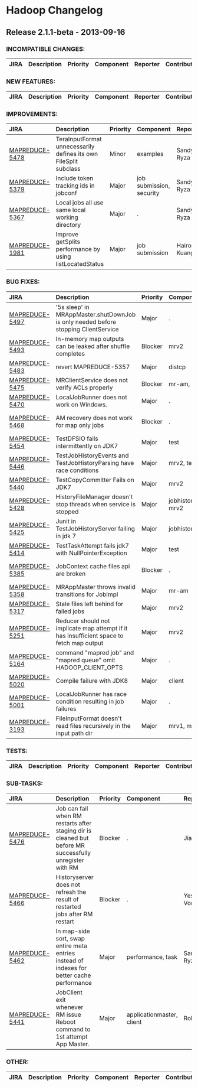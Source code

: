 # Hadoop Changelog

## Release 2.1.1-beta - 2013-09-16

### INCOMPATIBLE CHANGES:

| JIRA | Description | Priority | Component | Reporter | Contributor |
|:---- |:---- | :--- |:---- |:---- |:---- |


### NEW FEATURES:

| JIRA | Description | Priority | Component | Reporter | Contributor |
|:---- |:---- | :--- |:---- |:---- |:---- |


### IMPROVEMENTS:

| JIRA | Description | Priority | Component | Reporter | Contributor |
|:---- |:---- | :--- |:---- |:---- |:---- |
| [MAPREDUCE-5478](https://issues.apache.org/jira/browse/MAPREDUCE-5478) | TeraInputFormat unnecessarily defines its own FileSplit subclass |  Minor | examples | Sandy Ryza | Sandy Ryza |
| [MAPREDUCE-5379](https://issues.apache.org/jira/browse/MAPREDUCE-5379) | Include token tracking ids in jobconf |  Major | job submission, security | Sandy Ryza | Karthik Kambatla |
| [MAPREDUCE-5367](https://issues.apache.org/jira/browse/MAPREDUCE-5367) | Local jobs all use same local working directory |  Major | . | Sandy Ryza | Sandy Ryza |
| [MAPREDUCE-1981](https://issues.apache.org/jira/browse/MAPREDUCE-1981) | Improve getSplits performance by using listLocatedStatus |  Major | job submission | Hairong Kuang | Hairong Kuang |


### BUG FIXES:

| JIRA | Description | Priority | Component | Reporter | Contributor |
|:---- |:---- | :--- |:---- |:---- |:---- |
| [MAPREDUCE-5497](https://issues.apache.org/jira/browse/MAPREDUCE-5497) | '5s sleep'  in MRAppMaster.shutDownJob is only needed before stopping ClientService |  Major | . | Jian He | Jian He |
| [MAPREDUCE-5493](https://issues.apache.org/jira/browse/MAPREDUCE-5493) | In-memory map outputs can be leaked after shuffle completes |  Blocker | mrv2 | Jason Lowe | Jason Lowe |
| [MAPREDUCE-5483](https://issues.apache.org/jira/browse/MAPREDUCE-5483) | revert MAPREDUCE-5357 |  Major | distcp | Alejandro Abdelnur | Robert Kanter |
| [MAPREDUCE-5475](https://issues.apache.org/jira/browse/MAPREDUCE-5475) | MRClientService does not verify ACLs properly |  Blocker | mr-am, mrv2 | Jason Lowe | Jason Lowe |
| [MAPREDUCE-5470](https://issues.apache.org/jira/browse/MAPREDUCE-5470) | LocalJobRunner does not work on Windows. |  Major | . | Chris Nauroth | Sandy Ryza |
| [MAPREDUCE-5468](https://issues.apache.org/jira/browse/MAPREDUCE-5468) | AM recovery does not work for map only jobs |  Blocker | . | Yesha Vora | Vinod Kumar Vavilapalli |
| [MAPREDUCE-5454](https://issues.apache.org/jira/browse/MAPREDUCE-5454) | TestDFSIO fails intermittently on JDK7 |  Major | test | Karthik Kambatla | Karthik Kambatla |
| [MAPREDUCE-5446](https://issues.apache.org/jira/browse/MAPREDUCE-5446) | TestJobHistoryEvents and TestJobHistoryParsing have race conditions |  Major | mrv2, test | Jason Lowe | Jason Lowe |
| [MAPREDUCE-5440](https://issues.apache.org/jira/browse/MAPREDUCE-5440) | TestCopyCommitter Fails on JDK7 |  Major | mrv2 | Robert Parker | Robert Parker |
| [MAPREDUCE-5428](https://issues.apache.org/jira/browse/MAPREDUCE-5428) | HistoryFileManager doesn't stop threads when service is stopped |  Major | jobhistoryserver, mrv2 | Jason Lowe | Karthik Kambatla |
| [MAPREDUCE-5425](https://issues.apache.org/jira/browse/MAPREDUCE-5425) | Junit in TestJobHistoryServer failing in jdk 7 |  Major | jobhistoryserver | Ashwin Shankar | Robert Parker |
| [MAPREDUCE-5414](https://issues.apache.org/jira/browse/MAPREDUCE-5414) | TestTaskAttempt fails jdk7 with NullPointerException |  Major | test | Nemon Lou | Nemon Lou |
| [MAPREDUCE-5385](https://issues.apache.org/jira/browse/MAPREDUCE-5385) | JobContext cache files api are broken |  Blocker | . | Omkar Vinit Joshi | Omkar Vinit Joshi |
| [MAPREDUCE-5358](https://issues.apache.org/jira/browse/MAPREDUCE-5358) | MRAppMaster throws invalid transitions for JobImpl |  Major | mr-am | Devaraj K | Devaraj K |
| [MAPREDUCE-5317](https://issues.apache.org/jira/browse/MAPREDUCE-5317) | Stale files left behind for failed jobs |  Major | mrv2 | Ravi Prakash | Ravi Prakash |
| [MAPREDUCE-5251](https://issues.apache.org/jira/browse/MAPREDUCE-5251) | Reducer should not implicate map attempt if it has insufficient space to fetch map output |  Major | mrv2 | Jason Lowe | Ashwin Shankar |
| [MAPREDUCE-5164](https://issues.apache.org/jira/browse/MAPREDUCE-5164) | command  "mapred job" and "mapred queue" omit HADOOP\_CLIENT\_OPTS |  Major | . | Nemon Lou | Nemon Lou |
| [MAPREDUCE-5020](https://issues.apache.org/jira/browse/MAPREDUCE-5020) | Compile failure with JDK8 |  Major | client | Trevor Robinson | Trevor Robinson |
| [MAPREDUCE-5001](https://issues.apache.org/jira/browse/MAPREDUCE-5001) | LocalJobRunner has race condition resulting in job failures |  Major | . | Brock Noland | Sandy Ryza |
| [MAPREDUCE-3193](https://issues.apache.org/jira/browse/MAPREDUCE-3193) | FileInputFormat doesn't read files recursively in the input path dir |  Major | mrv1, mrv2 | Ramgopal N | Devaraj K |


### TESTS:

| JIRA | Description | Priority | Component | Reporter | Contributor |
|:---- |:---- | :--- |:---- |:---- |:---- |


### SUB-TASKS:

| JIRA | Description | Priority | Component | Reporter | Contributor |
|:---- |:---- | :--- |:---- |:---- |:---- |
| [MAPREDUCE-5476](https://issues.apache.org/jira/browse/MAPREDUCE-5476) | Job can fail when RM restarts after staging dir is cleaned but before MR successfully unregister with RM |  Blocker | . | Jian He | Jian He |
| [MAPREDUCE-5466](https://issues.apache.org/jira/browse/MAPREDUCE-5466) | Historyserver does not refresh the result of restarted jobs after RM restart |  Blocker | . | Yesha Vora | Jian He |
| [MAPREDUCE-5462](https://issues.apache.org/jira/browse/MAPREDUCE-5462) | In map-side sort, swap entire meta entries instead of indexes for better cache performance |  Major | performance, task | Sandy Ryza | Sandy Ryza |
| [MAPREDUCE-5441](https://issues.apache.org/jira/browse/MAPREDUCE-5441) | JobClient exit whenever RM issue Reboot command to 1st attempt App Master. |  Major | applicationmaster, client | Rohith | Jian He |


### OTHER:

| JIRA | Description | Priority | Component | Reporter | Contributor |
|:---- |:---- | :--- |:---- |:---- |:---- |


